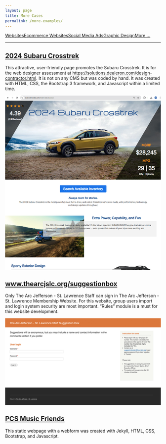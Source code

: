 ```yaml
---
layout: page
title: More Cases
permalink: /more-examples/
---
```


<div class="submenuright">
   <p><a href="/regular-website-examples/">Websites</a><a href="/ecommerce-website-examples/">Ecommerce Websites</a><a href="/social-media-ads/">Social Media Ads</a><a href="/graphic-design-examples/">Graphic Design</a><a href="/more-examples/">More ...</a></p>
</div>

<div class="submenurighthr">
   <hr>
</div>

<div class="gridlayoutthird">
    <h2><a href="https://www.bluewebnodes.com/exercises/subaru/" target="_blank">2024 Subaru Crosstrek</a></h2>
</div>

This attractive, user-friendly page promotes the Subaru Crosstrek. It is for the web designer assessment
at https://solutions.dealeron.com/design-contractor.html. It is not on any CMS but was coded by hand.
It was created with HTML, CSS, the Bootstrap 3 framework, and Javascript within a limited time.

[![Site Home](/images/home2024Subaru.jpg "2024SubaruCrosstrek Home")](https://www.bluewebnodes.com/exercises/subaru/)

<div class="gridlayoutthird">
    <h2><a href="https://www.thearcjslc.org/suggestionbox" target="_blank">www.thearcjslc.org/suggestionbox</a></h2>
</div>

Only The Arc Jefferson - St. Lawrence Staff can sign in The Arc Jefferson - St. Lawrence Membership Website. For this website, group users import and login system security are most important. “Rules” module is a must for this website development.

[![Site Home](/images/suggestionboxHome.jpg "thearcjslc.org/suggestionbox Home")](https://www.thearcjslc.org/suggestionbox)

<div class="gridlayoutthird">
    <h2><a href="https://www.bluewebnodes.com/pcs-music-friends" target="_blank">PCS Music Friends</a></h2>
</div>

This static webpage with a webform was created with Jekyll, HTML, CSS, Bootstrap, and Javascript.

